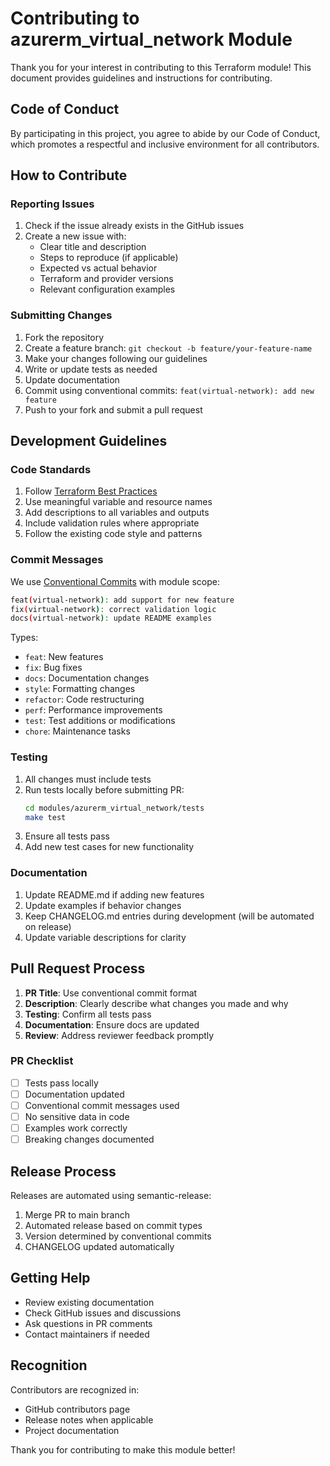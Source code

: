 # Contributing to azurerm_virtual_network Module

Thank you for your interest in contributing to this Terraform module! This document provides guidelines and instructions for contributing.

## Code of Conduct

By participating in this project, you agree to abide by our Code of Conduct, which promotes a respectful and inclusive environment for all contributors.

## How to Contribute

### Reporting Issues

1. Check if the issue already exists in the GitHub issues
2. Create a new issue with:
   - Clear title and description
   - Steps to reproduce (if applicable)
   - Expected vs actual behavior
   - Terraform and provider versions
   - Relevant configuration examples

### Submitting Changes

1. Fork the repository
2. Create a feature branch: `git checkout -b feature/your-feature-name`
3. Make your changes following our guidelines
4. Write or update tests as needed
5. Update documentation
6. Commit using conventional commits: `feat(virtual-network): add new feature`
7. Push to your fork and submit a pull request

## Development Guidelines

### Code Standards

1. Follow [Terraform Best Practices](../../docs/TERRAFORM_BEST_PRACTICES_GUIDE.md)
2. Use meaningful variable and resource names
3. Add descriptions to all variables and outputs
4. Include validation rules where appropriate
5. Follow the existing code style and patterns

### Commit Messages

We use [Conventional Commits](https://www.conventionalcommits.org/) with module scope:

```bash
feat(virtual-network): add support for new feature
fix(virtual-network): correct validation logic
docs(virtual-network): update README examples
```

Types:
- `feat`: New features
- `fix`: Bug fixes
- `docs`: Documentation changes
- `style`: Formatting changes
- `refactor`: Code restructuring
- `perf`: Performance improvements
- `test`: Test additions or modifications
- `chore`: Maintenance tasks

### Testing

1. All changes must include tests
2. Run tests locally before submitting PR:
   ```bash
   cd modules/azurerm_virtual_network/tests
   make test
   ```
3. Ensure all tests pass
4. Add new test cases for new functionality

### Documentation

1. Update README.md if adding new features
2. Update examples if behavior changes
3. Keep CHANGELOG.md entries during development (will be automated on release)
4. Update variable descriptions for clarity

## Pull Request Process

1. **PR Title**: Use conventional commit format
2. **Description**: Clearly describe what changes you made and why
3. **Testing**: Confirm all tests pass
4. **Documentation**: Ensure docs are updated
5. **Review**: Address reviewer feedback promptly

### PR Checklist

- [ ] Tests pass locally
- [ ] Documentation updated
- [ ] Conventional commit messages used
- [ ] No sensitive data in code
- [ ] Examples work correctly
- [ ] Breaking changes documented

## Release Process

Releases are automated using semantic-release:
1. Merge PR to main branch
2. Automated release based on commit types
3. Version determined by conventional commits
4. CHANGELOG updated automatically

## Getting Help

- Review existing documentation
- Check GitHub issues and discussions
- Ask questions in PR comments
- Contact maintainers if needed

## Recognition

Contributors are recognized in:
- GitHub contributors page
- Release notes when applicable
- Project documentation

Thank you for contributing to make this module better!